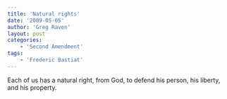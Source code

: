 ```yaml
---
title: 'Natural rights'
date: '2009-05-05'
author: 'Greg Raven'
layout: post
categories:
    - 'Second Amendment'
tags:
    - 'Frederic Bastiat'
---
```


Each of us has a natural right, from God, to defend his person, his liberty, and his property.